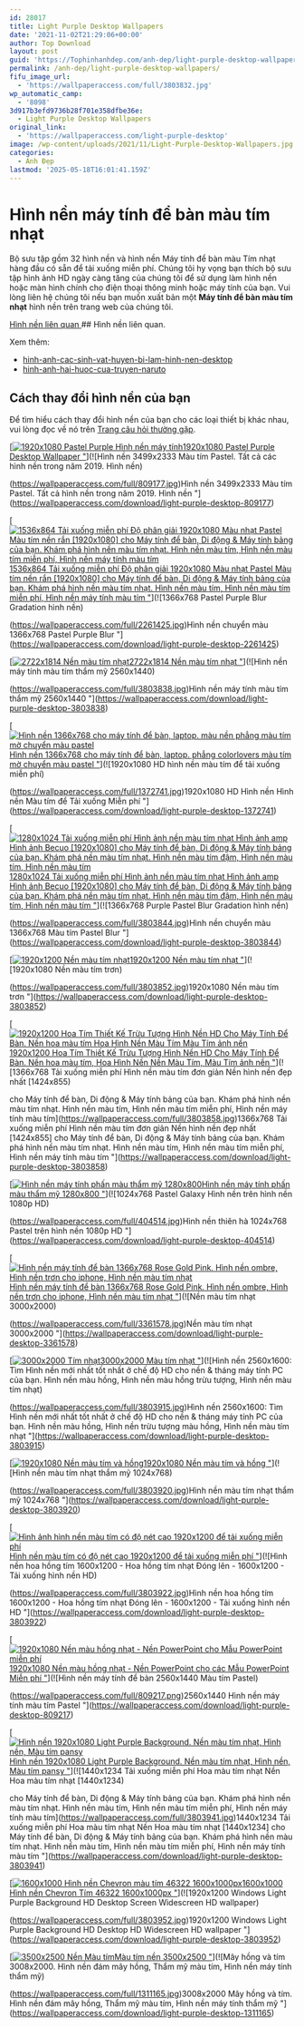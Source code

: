 ```yaml
---
id: 28017
title: Light Purple Desktop Wallpapers
date: '2021-11-02T21:29:06+00:00'
author: Top Download
layout: post
guid: 'https://Tophinhanhdep.com/anh-dep/light-purple-desktop-wallpapers/'
permalink: /anh-dep/light-purple-desktop-wallpapers/
fifu_image_url:
  - 'https://wallpaperaccess.com/full/3803832.jpg'
wp_automatic_camp:
  - '8098'
3d917b3efd9736b28f701e358dfbe36e:
  - Light Purple Desktop Wallpapers
original_link:
  - 'https://wallpaperaccess.com/light-purple-desktop'
image: /wp-content/uploads/2021/11/Light-Purple-Desktop-Wallpapers.jpg
categories:
  - Ảnh Đẹp
lastmod: '2025-05-18T16:01:41.159Z'
---
```

# Hình nền máy tính để bàn màu tím nhạt

Bộ sưu tập gồm 32 hình nền và hình nền Máy tính để bàn màu Tím nhạt hàng đầu có sẵn để tải xuống miễn phí. Chúng tôi hy vọng bạn thích bộ sưu tập hình ảnh HD ngày càng tăng của chúng tôi để sử dụng làm hình nền hoặc màn hình chính cho điện thoại thông minh hoặc máy tính của bạn. Vui lòng liên hệ chúng tôi nếu bạn muốn xuất bản một **Máy tính để bàn màu tím nhạt** hình nền trên trang web của chúng tôi.

[Hình nền liên quan ](#related) ## Hình nền liên quan.

   
 Xem thêm:

   
- [hinh-anh-cac-sinh-vat-huyen-bi-lam-hinh-nen-desktop](https://tophinhanhdep.com/hinh-nen-dep/hinh-anh-cac-sinh-vat-huyen-bi-lam-hinh-nen-desktop/)
- [hinh-anh-hai-huoc-cua-truyen-naruto](https://tophinhanhdep.com/anh-naruto/hinh-anh-hai-huoc-cua-truyen-naruto/)

## Cách thay đổi hình nền của bạn

Để tìm hiểu cách thay đổi hình nền của bạn cho các loại thiết bị khác nhau, vui lòng đọc về nó trên [Trang câu hỏi thường gặp](https://tophinhanhdep.com/faq/).

  
[[![1920x1080 Pastel Purple Hình nền máy tính](https://wallpaperaccess.com/full/3803832.jpg)1920x1080 Pastel Purple Desktop Wallpaper "](https://wallpaperaccess.com/download/light-purple-desktop-3803832)](![Hình nền 3499x2333 Màu tím Pastel.  Tất cả các hình nền trong năm 2019. Hình nền)

(https://wallpaperaccess.com/full/809177.jpg)Hình nền 3499x2333 Màu tím Pastel. Tất cả hình nền trong năm 2019. Hình nền "](https://wallpaperaccess.com/download/light-purple-desktop-809177)

[[![1536x864 Tải xuống miễn phí Độ phân giải 1920x1080 Màu nhạt Pastel Màu tím nền rắn [1920x1080] cho Máy tính để bàn, Di động & Máy tính bảng của bạn.  Khám phá hình nền màu tím nhạt.  Hình nền màu tím, Hình nền màu tím miễn phí, Hình nền máy tính màu tím](https://wallpaperaccess.com/full/3803833.jpg)1536x864 Tải xuống miễn phí Độ phân giải 1920x1080 Màu nhạt Pastel Màu tím nền rắn \[1920x1080\] cho Máy tính để bàn, Di động &amp; Máy tính bảng của bạn. Khám phá hình nền màu tím nhạt. Hình nền màu tím, Hình nền màu tím miễn phí, Hình nền máy tính màu tím "](https://wallpaperaccess.com/download/light-purple-desktop-3803833)](![1366x768 Pastel Purple Blur Gradation hình nền)

(https://wallpaperaccess.com/full/2261425.jpg)Hình nền chuyển màu 1366x768 Pastel Purple Blur "](https://wallpaperaccess.com/download/light-purple-desktop-2261425)

[[![2722x1814 Nền màu tím nhạt](https://wallpaperaccess.com/full/3803837.jpg)2722x1814 Nền màu tím nhạt "](https://wallpaperaccess.com/download/light-purple-desktop-3803837)](![Hình nền máy tính màu tím thẩm mỹ 2560x1440)

(https://wallpaperaccess.com/full/3803838.jpg)Hình nền máy tính màu tím thẩm mỹ 2560x1440 "](https://wallpaperaccess.com/download/light-purple-desktop-3803838)

[[![Hình nền 1366x768 cho máy tính để bàn, laptop.  màu nền phẳng màu tím mờ chuyển màu pastel](https://wallpaperaccess.com/full/3608232.jpg)Hình nền 1366x768 cho máy tính để bàn, laptop. phẳng colorlovers màu tím mờ chuyển màu pastel "](https://wallpaperaccess.com/download/light-purple-desktop-3608232)](![1920x1080 HD hình nền màu tím để tải xuống miễn phí)

(https://wallpaperaccess.com/full/1372741.jpg)1920x1080 HD Hình nền Hình nền Màu tím để Tải xuống Miễn phí "](https://wallpaperaccess.com/download/light-purple-desktop-1372741)

[[![1280x1024 Tải xuống miễn phí Hình ảnh nền màu tím nhạt Hình ảnh amp Hình ảnh Becuo [1920x1080] cho Máy tính để bàn, Di động & Máy tính bảng của bạn.  Khám phá nền màu tím nhạt.  Hình nền màu tím đậm, Hình nền màu tím, Hình nền màu tím](https://wallpaperaccess.com/full/3803843.jpg)1280x1024 Tải xuống miễn phí Hình ảnh nền màu tím nhạt Hình ảnh amp Hình ảnh Becuo \[1920x1080\] cho Máy tính để bàn, Di động &amp; Máy tính bảng của bạn. Khám phá nền màu tím nhạt. Hình nền màu tím đậm, Hình nền màu tím, Hình nền màu tím "](https://wallpaperaccess.com/download/light-purple-desktop-3803843)](![1366x768 Purple Pastel Blur Gradation hình nền)

(https://wallpaperaccess.com/full/3803844.jpg)Hình nền chuyển màu 1366x768 Màu tím Pastel Blur "](https://wallpaperaccess.com/download/light-purple-desktop-3803844)

[[![1920x1200 Nền màu tím nhạt](https://wallpaperaccess.com/full/3803846.jpg)1920x1200 Nền màu tím nhạt "](https://wallpaperaccess.com/download/light-purple-desktop-3803846)](![1920x1080 Nền màu tím trơn)

(https://wallpaperaccess.com/full/3803852.jpg)1920x1080 Nền màu tím trơn "](https://wallpaperaccess.com/download/light-purple-desktop-3803852)

[[![1920x1200 Hoa Tím Thiết Kế Trừu Tượng Hình Nền HD Cho Máy Tính Để Bàn.  Nền hoa màu tím Hoa Hình Nền Màu Tím Màu Tím ảnh nền](https://wallpaperaccess.com/full/3803856.jpg)1920x1200 Hoa Tím Thiết Kế Trừu Tượng Hình Nền HD Cho Máy Tính Để Bàn. Nền hoa màu tím, Hoa Hình Nền Nền Màu Tím, Màu Tím ảnh nền "](https://wallpaperaccess.com/download/light-purple-desktop-3803856)](![1366x768 Tải xuống miễn phí Hình nền màu tím đơn giản Nền hình nền đẹp nhất [1424x855)

 cho Máy tính để bàn, Di động & Máy tính bảng của bạn.  Khám phá hình nền màu tím nhạt.  Hình nền màu tím, Hình nền màu tím miễn phí, Hình nền máy tính màu tím](https://wallpaperaccess.com/full/3803858.jpg)1366x768 Tải xuống miễn phí Hình nền màu tím đơn giản Nền hình nền đẹp nhất \[1424x855\] cho Máy tính để bàn, Di động &amp; Máy tính bảng của bạn. Khám phá hình nền màu tím nhạt. Hình nền màu tím, Hình nền màu tím miễn phí, Hình nền máy tính màu tím "](https://wallpaperaccess.com/download/light-purple-desktop-3803858)

[[![Hình nền máy tính phấn màu thẩm mỹ 1280x800](https://wallpaperaccess.com/full/2445347.png)Hình nền máy tính phấn màu thẩm mỹ 1280x800 "](https://wallpaperaccess.com/download/light-purple-desktop-2445347)](![1024x768 Pastel Galaxy Hình nền trên hình nền 1080p HD)

(https://wallpaperaccess.com/full/404514.jpg)Hình nền thiên hà 1024x768 Pastel trên hình nền 1080p HD "](https://wallpaperaccess.com/download/light-purple-desktop-404514)

[[![Hình nền máy tính để bàn 1366x768 Rose Gold Pink.  Hình nền ombre, Hình nền trơn cho iphone, Hình nền màu tím nhạt](https://wallpaperaccess.com/full/3475327.jpg)Hình nền máy tính để bàn 1366x768 Rose Gold Pink. Hình nền ombre, Hình nền trơn cho iphone, Hình nền màu tím nhạt "](https://wallpaperaccess.com/download/light-purple-desktop-3475327)](![Nền màu tím nhạt 3000x2000)

(https://wallpaperaccess.com/full/3361578.jpg)Nền màu tím nhạt 3000x2000 "](https://wallpaperaccess.com/download/light-purple-desktop-3361578)

[[![3000x2000 Tím nhạt](https://wallpaperaccess.com/full/3803911.jpg)3000x2000 Màu tím nhạt "](https://wallpaperaccess.com/download/light-purple-desktop-3803911)](![Hình nền 2560x1600: Tìm Hình nền mới nhất tốt nhất ở chế độ HD cho nền & tháng máy tính PC của bạn.  Hình nền màu hồng, Hình nền màu hồng trừu tượng, Hình nền màu tím nhạt)

(https://wallpaperaccess.com/full/3803915.jpg)Hình nền 2560x1600: Tìm Hình nền mới nhất tốt nhất ở chế độ HD cho nền &amp; tháng máy tính PC của bạn. Hình nền màu hồng, Hình nền trừu tượng màu hồng, Hình nền màu tím nhạt "](https://wallpaperaccess.com/download/light-purple-desktop-3803915)

[[![1920x1080 Nền màu tím và hồng](https://wallpaperaccess.com/full/3803918.jpg)1920x1080 Nền màu tím và hồng "](https://wallpaperaccess.com/download/light-purple-desktop-3803918)](![Hình nền màu tím nhạt thẩm mỹ 1024x768)

(https://wallpaperaccess.com/full/3803920.jpg)Hình nền màu tím nhạt thẩm mỹ 1024x768 "](https://wallpaperaccess.com/download/light-purple-desktop-3803920)

[[![Hình ảnh hình nền màu tím có độ nét cao 1920x1200 để tải xuống miễn phí](https://wallpaperaccess.com/full/3200056.jpg)Hình nền màu tím có độ nét cao 1920x1200 để tải xuống miễn phí "](https://wallpaperaccess.com/download/light-purple-desktop-3200056)](![Hình nền hoa hồng tím 1600x1200 - Hoa hồng tím nhạt Đóng lên - 1600x1200 - Tải xuống hình nền HD)

(https://wallpaperaccess.com/full/3803922.jpg)Hình nền hoa hồng tím 1600x1200 - Hoa hồng tím nhạt Đóng lên - 1600x1200 - Tải xuống hình nền HD "](https://wallpaperaccess.com/download/light-purple-desktop-3803922)

[[![1920x1080 Nền màu hồng nhạt - Nền PowerPoint cho Mẫu PowerPoint miễn phí](https://wallpaperaccess.com/full/1221351.jpg)1920x1080 Nền màu hồng nhạt - Nền PowerPoint cho các Mẫu PowerPoint Miễn phí "](https://wallpaperaccess.com/download/light-purple-desktop-1221351)](![Hình nền máy tính để bàn 2560x1440 Màu tím Pastel)

(https://wallpaperaccess.com/full/809217.png)2560x1440 Hình nền máy tính màu tím Pastel "](https://wallpaperaccess.com/download/light-purple-desktop-809217)

[[![Hình nền 1920x1080 Light Purple Background.  Nền màu tím nhạt, Hình nền, Màu tím pansy](https://wallpaperaccess.com/full/3803936.jpg)Hình nền 1920x1080 Light Purple Background. Nền màu tím nhạt, Hình nền, Màu tím pansy "](https://wallpaperaccess.com/download/light-purple-desktop-3803936)](![1440x1234 Tải xuống miễn phí Hoa màu tím nhạt Nền Hoa màu tím nhạt [1440x1234)

 cho Máy tính để bàn, Di động & Máy tính bảng của bạn.  Khám phá hình nền màu tím nhạt.  Hình nền màu tím, Hình nền màu tím miễn phí, Hình nền máy tính màu tím](https://wallpaperaccess.com/full/3803941.jpg)1440x1234 Tải xuống miễn phí Hoa màu tím nhạt Nền Hoa màu tím nhạt \[1440x1234\] cho Máy tính để bàn, Di động &amp; Máy tính bảng của bạn. Khám phá hình nền màu tím nhạt. Hình nền màu tím, Hình nền màu tím miễn phí, Hình nền máy tính màu tím "](https://wallpaperaccess.com/download/light-purple-desktop-3803941)

[[![1600x1000 Hình nền Chevron màu tím 46322 1600x1000px](https://wallpaperaccess.com/full/2323138.png)1600x1000 Hình nền Chevron Tím 46322 1600x1000px "](https://wallpaperaccess.com/download/light-purple-desktop-2323138)](![1920x1200 Windows Light Purple Background HD Desktop Screen Widescreen HD wallpaper)

(https://wallpaperaccess.com/full/3803952.jpg)1920x1200 Windows Light Purple Background HD Desktop HD Widescreen HD wallpaper "](https://wallpaperaccess.com/download/light-purple-desktop-3803952)

[[![3500x2500 Nền Màu tím](https://wallpaperaccess.com/full/3803955.jpg)Màu tím nền 3500x2500 "](https://wallpaperaccess.com/download/light-purple-desktop-3803955)](![Mây hồng và tím 3008x2000.  Hình nền đám mây hồng, Thẩm mỹ màu tím, Hình nền máy tính thẩm mỹ)

(https://wallpaperaccess.com/full/1311165.jpg)3008x2000 Mây hồng và tím. Hình nền đám mây hồng, Thẩm mỹ màu tím, Hình nền máy tính thẩm mỹ "](https://wallpaperaccess.com/download/light-purple-desktop-1311165)

